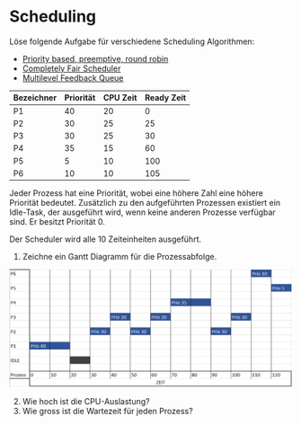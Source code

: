 # Scheduling


Löse folgende Aufgabe für verschiedene Scheduling Algorithmen:

- [Priority based, preemptive, round robin](https://en.wikipedia.org/wiki/Fixed-priority_pre-emptive_scheduling)
- [Completely Fair Scheduler](https://en.wikipedia.org/wiki/Completely_Fair_Scheduler)
- [Multilevel Feedback Queue](https://de.wikipedia.org/wiki/Multilevel_Feedback_Queue)

| Bezeichner | Priorität | CPU Zeit | Ready Zeit |
|------------|-----------|----------|------------|
| P1         | 40        | 20       | 0          |
| P2         | 30        | 25       | 25         |
| P3         | 30        | 25       | 30         |
| P4         | 35        | 15       | 60         |
| P5         | 5         | 10       | 100        |
| P6         | 10        | 10       | 105        |

Jeder Prozess hat eine Priorität, wobei eine höhere Zahl eine höhere Priorität bedeutet.
Zusätzlich zu den aufgeführten Prozessen existiert ein Idle-Task, der ausgeführt wird, wenn keine anderen Prozesse
verfügbar sind.
Er besitzt Priorität 0.

Der Scheduler wird alle 10 Zeiteinheiten ausgeführt.

1. Zeichne ein Gantt Diagramm für die Prozessabfolge.

![Bild](Gantt2.png)

2. Wie hoch ist die CPU-Auslastung?
3. Wie gross ist die Wartezeit für jeden Prozess?
